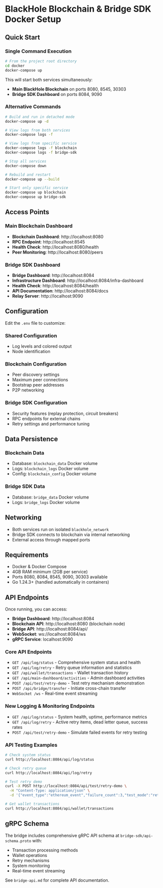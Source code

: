 # BlackHole Blockchain & Bridge SDK Docker Setup

## Quick Start

### Single Command Execution

```bash
# From the project root directory
cd docker
docker-compose up
```

This will start both services simultaneously:
- **Main BlackHole Blockchain** on ports 8080, 8545, 30303
- **Bridge SDK Dashboard** on ports 8084, 9090

### Alternative Commands

```bash
# Build and run in detached mode
docker-compose up -d

# View logs from both services
docker-compose logs -f

# View logs from specific service
docker-compose logs -f blockchain
docker-compose logs -f bridge-sdk

# Stop all services
docker-compose down

# Rebuild and restart
docker-compose up --build

# Start only specific service
docker-compose up blockchain
docker-compose up bridge-sdk
```

## Access Points

### Main Blockchain Dashboard
- **Blockchain Dashboard**: http://localhost:8080
- **RPC Endpoint**: http://localhost:8545
- **Health Check**: http://localhost:8080/health
- **Peer Monitoring**: http://localhost:8080/peers

### Bridge SDK Dashboard
- **Bridge Dashboard**: http://localhost:8084
- **Infrastructure Dashboard**: http://localhost:8084/infra-dashboard
- **Health Check**: http://localhost:8084/health
- **API Documentation**: http://localhost:8084/docs
- **Relay Server**: http://localhost:9090

## Configuration

Edit the `.env` file to customize:

### Shared Configuration
- Log levels and colored output
- Node identification

### Blockchain Configuration
- Peer discovery settings
- Maximum peer connections
- Bootstrap peer addresses
- P2P networking

### Bridge SDK Configuration
- Security features (replay protection, circuit breakers)
- RPC endpoints for external chains
- Retry settings and performance tuning

## Data Persistence

### Blockchain Data
- Database: `blockchain_data` Docker volume
- Logs: `blockchain_logs` Docker volume
- Config: `blockchain_config` Docker volume

### Bridge SDK Data
- Database: `bridge_data` Docker volume
- Logs: `bridge_logs` Docker volume

## Networking

- Both services run on isolated `blackhole_network`
- Bridge SDK connects to blockchain via internal networking
- External access through mapped ports

## Requirements

- Docker & Docker Compose
- 4GB RAM minimum (2GB per service)
- Ports 8080, 8084, 8545, 9090, 30303 available
- Go 1.24.3+ (handled automatically in containers)

## API Endpoints

Once running, you can access:

- **Bridge Dashboard**: http://localhost:8084
- **Blockchain API**: http://localhost:8080 (blockchain node)
- **Bridge API**: http://localhost:8084/api/
- **WebSocket**: ws://localhost:8084/ws
- **gRPC Service**: localhost:9090

### Core API Endpoints

- `GET /api/log/status` - Comprehensive system status and health
- `GET /api/log/retry` - Retry queue information and statistics
- `GET /api/wallet/transactions` - Wallet transaction history
- `GET /api/main-dashboard/activities` - Admin dashboard activities
- `POST /api/test/retry-demo` - Test retry mechanism demonstration
- `POST /api/bridge/transfer` - Initiate cross-chain transfer
- `WebSocket /ws` - Real-time event streaming

### New Logging & Monitoring Endpoints

- `GET /api/log/status` - System health, uptime, performance metrics
- `GET /api/log/retry` - Active retry items, dead letter queue, success rates
- `POST /api/test/retry-demo` - Simulate failed events for retry testing

### API Testing Examples

```bash
# Check system status
curl http://localhost:8084/api/log/status

# Check retry queue
curl http://localhost:8084/api/log/retry

# Test retry demo
curl -X POST http://localhost:8084/api/test/retry-demo \
  -H "Content-Type: application/json" \
  -d '{"event_type":"ethereum_event","failure_count":3,"test_mode":"retry"}'

# Get wallet transactions
curl http://localhost:8084/api/wallet/transactions
```

## gRPC Schema

The bridge includes comprehensive gRPC API schema at `bridge-sdk/api-schema.proto` with:
- Transaction processing methods
- Wallet operations
- Retry mechanisms
- System monitoring
- Real-time event streaming

See `bridge-api.md` for complete API documentation.
